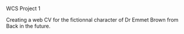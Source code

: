 WCS Project 1

Creating a web CV for the fictionnal character of Dr Emmet Brown from Back in the future.